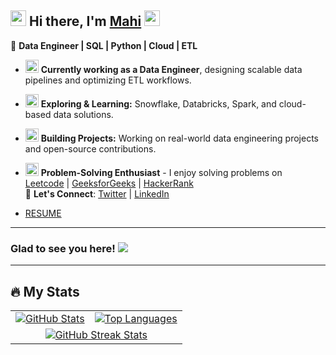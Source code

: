 ## <img src="https://github.com/Mahikolhe23/Mahikolhe23/blob/main/Assets/emoji.gif" width="25" height="25" /> Hi there, I'm [Mahi](https://github.com/Mahikolhe23) <img src="https://github.com/Mahikolhe23/Mahikolhe23/blob/main/Assets/wavinghand.gif" width="25" height="25"/>  

🚀 **Data Engineer | SQL | Python | Cloud | ETL**  

- <img src="https://github.com/Mahikolhe23/Mahikolhe23/blob/main/Assets/developer.gif" width="21" height="21"/> **Currently working as a Data Engineer**, designing scalable data pipelines and optimizing ETL workflows.  
- <img src="https://github.com/Mahikolhe23/Mahikolhe23/blob/main/Assets/lightning.gif" width="21" height="21"/> **Exploring & Learning:** Snowflake, Databricks, Spark, and cloud-based data solutions.  
- <img src="https://github.com/Mahikolhe23/Mahikolhe23/blob/main/Assets/laptop.gif" width="21" height="21"/> **Building Projects:** Working on real-world data engineering projects and open-source contributions.  
- <img src="https://github.com/Mahikolhe23/Mahikolhe23/blob/main/Assets/message.gif" width="21" height="21"/> **Problem-Solving Enthusiast** - I enjoy solving problems on  
  [Leetcode](https://leetcode.com/Mahikolhe/) | [GeeksforGeeks](https://auth.geeksforgeeks.org/user/mkolhe23/) | [HackerRank](https://www.hackerrank.com/mahikolhe23)  
📢 **Let's Connect**: [Twitter](https://twitter.com/mahikolhe) | [LinkedIn](https://www.linkedin.com/in/mahikolhe/) </br> 

- [RESUME](https://drive.google.com/file/d/1-WrMbHTMcUNiJfYkC3sL-Zu4LHO_HOiI/view?usp=sharing)</br> 

---

### Glad to see you here! ![](https://visitor-badge.laobi.icu/badge?page_id=Mahikolhe23.Mahikolhe23)  

---

## :fire: My Stats  

<table>
  <tr>
    <td>
      <a href="https://github.com/anuraghazra/github-readme-stats"> <img src="https://github-readme-stats-arasgungore.vercel.app/api?username=Mahikolhe23&hide_border=true&show_icons=true&count_private=true&theme=github_dark" alt="GitHub Stats" /> </a>
    </td>
    <td>
      <a href="https://github.com/anuraghazra/github-readme-stats"> <img src="https://github-readme-stats-arasgungore.vercel.app/api/top-langs/?username=Mahikolhe23&hide_border=true&langs_count=8&layout=compact&count_private=true&theme=github_dark" alt="Top Languages" /> </a>
    </td>
  </tr>
  <tr>
    <td colspan=2 align="center">
      <a href="https://git.io/streak-stats"> <img src="http://github-readme-streak-stats.herokuapp.com?user=Mahikolhe23&hide_border=true&currStreakLabel=000000&date_format=j%20M%5B%20Y%5D&theme=github_dark" alt="GitHub Streak Stats" /> </a>
    </td>
  </tr>
</table>  
